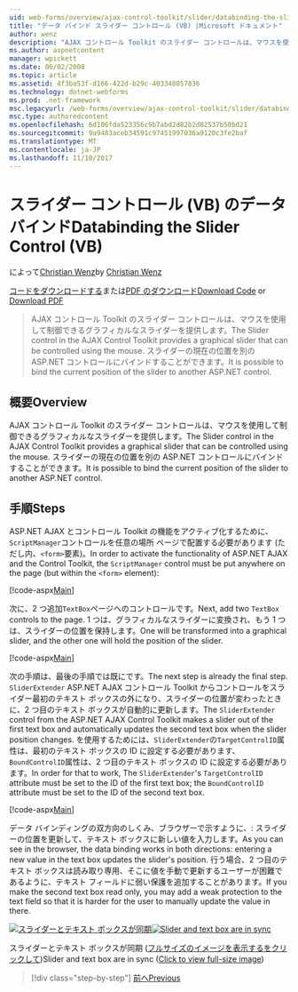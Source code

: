 ```yaml
---
uid: web-forms/overview/ajax-control-toolkit/slider/databinding-the-slider-control-vb
title: "データ バインド スライダー コントロール (VB) |Microsoft ドキュメント"
author: wenz
description: "AJAX コントロール Toolkit のスライダー コントロールは、マウスを使用して制御できるグラフィカルなスライダーを提供します。 現在の positio をバインドすることはしています."
ms.author: aspnetcontent
manager: wpickett
ms.date: 06/02/2008
ms.topic: article
ms.assetid: 4f3ba53f-d166-422d-b29c-403348057836
ms.technology: dotnet-webforms
ms.prod: .net-framework
msc.legacyurl: /web-forms/overview/ajax-control-toolkit/slider/databinding-the-slider-control-vb
msc.type: authoredcontent
ms.openlocfilehash: 6d106fda523356c9b7abd2d82b2d82537b50bd21
ms.sourcegitcommit: 9a9483aceb34591c97451997036a9120c3fe2baf
ms.translationtype: MT
ms.contentlocale: ja-JP
ms.lasthandoff: 11/10/2017
---
```

<a name="databinding-the-slider-control-vb"></a><span data-ttu-id="aea2d-104">スライダー コントロール (VB) のデータ バインド</span><span class="sxs-lookup"><span data-stu-id="aea2d-104">Databinding the Slider Control (VB)</span></span>
====================
<span data-ttu-id="aea2d-105">によって[Christian Wenz](https://github.com/wenz)</span><span class="sxs-lookup"><span data-stu-id="aea2d-105">by [Christian Wenz](https://github.com/wenz)</span></span>

<span data-ttu-id="aea2d-106">[コードをダウンロードする](http://download.microsoft.com/download/9/3/f/93f8daea-bebd-4821-833b-95205389c7d0/Slider0.vb.zip)または[PDF のダウンロード](http://download.microsoft.com/download/2/d/c/2dc10e34-6983-41d4-9c08-f78f5387d32b/slider0VB.pdf)</span><span class="sxs-lookup"><span data-stu-id="aea2d-106">[Download Code](http://download.microsoft.com/download/9/3/f/93f8daea-bebd-4821-833b-95205389c7d0/Slider0.vb.zip) or [Download PDF](http://download.microsoft.com/download/2/d/c/2dc10e34-6983-41d4-9c08-f78f5387d32b/slider0VB.pdf)</span></span>

> <span data-ttu-id="aea2d-107">AJAX コントロール Toolkit のスライダー コントロールは、マウスを使用して制御できるグラフィカルなスライダーを提供します。</span><span class="sxs-lookup"><span data-stu-id="aea2d-107">The Slider control in the AJAX Control Toolkit provides a graphical slider that can be controlled using the mouse.</span></span> <span data-ttu-id="aea2d-108">スライダーの現在の位置を別の ASP.NET コントロールにバインドすることができます。</span><span class="sxs-lookup"><span data-stu-id="aea2d-108">It is possible to bind the current position of the slider to another ASP.NET control.</span></span>


## <a name="overview"></a><span data-ttu-id="aea2d-109">概要</span><span class="sxs-lookup"><span data-stu-id="aea2d-109">Overview</span></span>

<span data-ttu-id="aea2d-110">AJAX コントロール Toolkit のスライダー コントロールは、マウスを使用して制御できるグラフィカルなスライダーを提供します。</span><span class="sxs-lookup"><span data-stu-id="aea2d-110">The Slider control in the AJAX Control Toolkit provides a graphical slider that can be controlled using the mouse.</span></span> <span data-ttu-id="aea2d-111">スライダーの現在の位置を別の ASP.NET コントロールにバインドすることができます。</span><span class="sxs-lookup"><span data-stu-id="aea2d-111">It is possible to bind the current position of the slider to another ASP.NET control.</span></span>

## <a name="steps"></a><span data-ttu-id="aea2d-112">手順</span><span class="sxs-lookup"><span data-stu-id="aea2d-112">Steps</span></span>

<span data-ttu-id="aea2d-113">ASP.NET AJAX とコントロール Toolkit の機能をアクティブ化するために、`ScriptManager`コントロールを任意の場所 ページで配置する必要があります (ただし内、`<form>`要素)。</span><span class="sxs-lookup"><span data-stu-id="aea2d-113">In order to activate the functionality of ASP.NET AJAX and the Control Toolkit, the `ScriptManager` control must be put anywhere on the page (but within the `<form>` element):</span></span>

[!code-aspx[Main](databinding-the-slider-control-vb/samples/sample1.aspx)]

<span data-ttu-id="aea2d-114">次に、2 つ追加`TextBox`ページへのコントロールです。</span><span class="sxs-lookup"><span data-stu-id="aea2d-114">Next, add two `TextBox` controls to the page.</span></span> <span data-ttu-id="aea2d-115">1 つは、グラフィカルなスライダーに変換され、もう 1 つは、スライダーの位置を保持します。</span><span class="sxs-lookup"><span data-stu-id="aea2d-115">One will be transformed into a graphical slider, and the other one will hold the position of the slider.</span></span>

[!code-aspx[Main](databinding-the-slider-control-vb/samples/sample2.aspx)]

<span data-ttu-id="aea2d-116">次の手順は、最後の手順では既にです。</span><span class="sxs-lookup"><span data-stu-id="aea2d-116">The next step is already the final step.</span></span> <span data-ttu-id="aea2d-117">`SliderExtender` ASP.NET AJAX コントロール Toolkit からコントロールをスライダー最初のテキスト ボックスの外になり、スライダーの位置が変わったときに、2 つ目のテキスト ボックスが自動的に更新します。</span><span class="sxs-lookup"><span data-stu-id="aea2d-117">The `SliderExtender` control from the ASP.NET AJAX Control Toolkit makes a slider out of the first text box and automatically updates the second text box when the slider position changes.</span></span> <span data-ttu-id="aea2d-118">を使用するためには、`SliderExtender`の`TargetControlID`属性は、最初のテキスト ボックスの ID に設定する必要があります、`BoundControlID`属性は、2 つ目のテキスト ボックスの ID に設定する必要があります。</span><span class="sxs-lookup"><span data-stu-id="aea2d-118">In order for that to work, The `SliderExtender`'s `TargetControlID` attribute must be set to the ID of the first text box; the `BoundControlID` attribute must be set to the ID of the second text box.</span></span>

[!code-aspx[Main](databinding-the-slider-control-vb/samples/sample3.aspx)]

<span data-ttu-id="aea2d-119">データ バインディングの双方向のしくみ、ブラウザーで示すように、: スライダーの位置を更新して、テキスト ボックスに新しい値を入力します。</span><span class="sxs-lookup"><span data-stu-id="aea2d-119">As you can see in the browser, the data binding works in both directions: entering a new value in the text box updates the slider's position.</span></span> <span data-ttu-id="aea2d-120">行う場合、2 つ目のテキスト ボックスは読み取り専用、そこに値を手動で更新するユーザーが困難であるように、テキスト フィールドに弱い保護を追加することがあります。</span><span class="sxs-lookup"><span data-stu-id="aea2d-120">If you make the second text box read only, you may add a weak protection to the text field so that it is harder for the user to manually update the value in there.</span></span>


<span data-ttu-id="aea2d-121">[![スライダーとテキスト ボックスが同期](databinding-the-slider-control-vb/_static/image2.png)](databinding-the-slider-control-vb/_static/image1.png)</span><span class="sxs-lookup"><span data-stu-id="aea2d-121">[![Slider and text box are in sync](databinding-the-slider-control-vb/_static/image2.png)](databinding-the-slider-control-vb/_static/image1.png)</span></span>

<span data-ttu-id="aea2d-122">スライダーとテキスト ボックスが同期 ([フルサイズのイメージを表示するをクリックして](databinding-the-slider-control-vb/_static/image3.png))</span><span class="sxs-lookup"><span data-stu-id="aea2d-122">Slider and text box are in sync ([Click to view full-size image](databinding-the-slider-control-vb/_static/image3.png))</span></span>

>[!div class="step-by-step"]
[<span data-ttu-id="aea2d-123">前へ</span><span class="sxs-lookup"><span data-stu-id="aea2d-123">Previous</span></span>](using-the-slider-control-with-auto-postback-vb.md)
